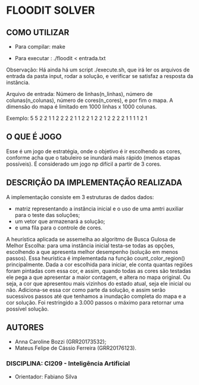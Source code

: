 # FLOODIT SOLVER
## COMO UTILIZAR
- Para compilar: make 

- Para executar : ./floodit < entrada.txt

Observação: Há ainda há um script ./execute.sh, que irá ler os arquivos de entrada da pasta input, rodar a solução, e verificar se satisfaz a resposta da instância.

Arquivo de entrada: Número de linhas(n_linhas), número de colunas(n_colunas), número de cores(n_cores), e por fim o mapa. A dimensão do mapa é limitado em 1000 linhas x 1000 colunas.

Exemplo: 
5 5 2
2 1 1 2 2 
2 2 1 1 2 
2 1 2 2 1 
2 2 2 2 1 
1 1 1 2 1 

## O QUE É JOGO
Esse é um jogo de estratégia, onde o objetivo é ir escolhendo as cores, conforme acha que o tabuleiro se inundará mais rápido (menos etapas possíveis).
É considerado um jogo  np difícil a partir de 3 cores.
 
## DESCRIÇÃO DA IMPLEMENTAÇÃO REALIZADA
A implementação consiste em 3 estruturas de dados dados:
 - matriz representando a instância inicial e o uso de uma amtri auxiliar para o teste das soluções;
 - um vetor que armazenará a solução;
 - e uma fila para o controle de cores.

A heurística aplicada se assemelha ao algoritmo de Busca Gulosa de Melhor Escolha: para uma instância inicial testa-se todas as opções, escolhendo a que apresenta melhor desempenho (solução em menos passos). Essa heurística é implementada na função count_color_region() principalmente. Dada a cor escolhida para iniciar, ele conta quantas regiões foram pintadas com essa cor, e assim, quando todas as cores são testadas ele pega a que apresentar a maior contagem, e altera no mapa original. Ou seja, a cor que apresentou mais vizinhos do estado atual, seja ele inicial ou não.
Adiciona-se essa cor como parte da solução, e assim serão sucessivos passos até que tenhamos a inundação completa do mapa e a cor solução.
Foi restringido a 3.000 passos o máximo para retornar uma possível solução.

## AUTORES
- Anna Caroline Bozzi (GRR20173532);
- Mateus Felipe de Cássio Ferreira (GRR20176123).


### DISCIPLINA: CI209 - Inteligência Artificial
- Orientador: Fabiano Silva

